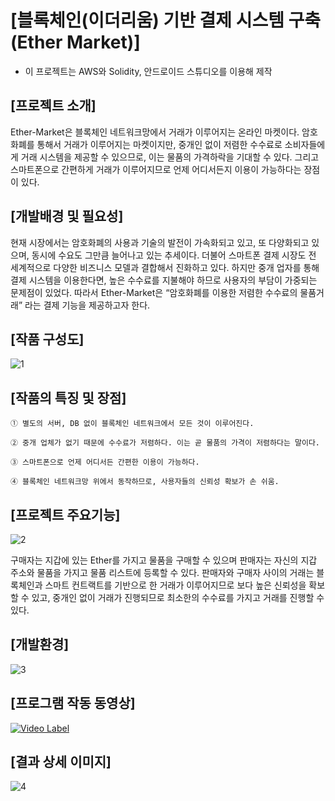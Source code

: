 # [블록체인(이더리움) 기반 결제 시스템 구축 (Ether Market)]

* 이 프로젝트는 AWS와 Solidity, 안드로이드 스튜디오를 이용해 제작

## [프로젝트 소개]

Ether-Market은 블록체인 네트워크망에서 거래가 이루어지는 온라인 마켓이다. 암호화폐를 통해서 거래가 이루어지는 마켓이지만, 중개인 없이 저렴한 수수료로 소비자들에게 거래 시스템을 제공할 수 있으므로, 이는 물품의 가격하락을 기대할 수 있다. 그리고 스마트폰으로 간편하게 거래가 이루어지므로 언제 어디서든지 이용이 가능하다는 장점이 있다.

## [개발배경 및 필요성]

현재 시장에서는 암호화폐의 사용과 기술의 발전이 가속화되고 있고, 또 다양화되고 있으며, 동시에 수요도 그만큼 늘어나고 있는 추세이다. 더불어 스마트폰 결제 시장도 전 세계적으로 다양한 비즈니스 모델과 결합해서 진화하고 있다. 하지만 중개 업자를 통해 결제 시스템을 이용한다면, 높은 수수료를 지불해야 하므로 사용자의 부담이 가중되는 문제점이 있었다. 따라서 Ether-Market은 “암호화폐를 이용한 저렴한 수수료의 물품거래” 라는 결제 기능을 제공하고자 한다.

## [작품 구성도]

![1](https://user-images.githubusercontent.com/48741014/76334764-e3d51d80-6336-11ea-863d-48c53200bd90.PNG)


## [작품의 특징 및 장점]

    ① 별도의 서버, DB 없이 블록체인 네트워크에서 모든 것이 이루어진다.

    ② 중개 업체가 없기 때문에 수수료가 저렴하다. 이는 곧 물품의 가격이 저렴하다는 말이다.

    ③ 스마트폰으로 언제 어디서든 간편한 이용이 가능하다. 

    ④ 블록체인 네트워크망 위에서 동작하므로, 사용자들의 신뢰성 확보가 손 쉬움.
    
## [프로젝트 주요기능]

![2](https://user-images.githubusercontent.com/48741014/76334889-1252f880-6337-11ea-9b18-1d129c8f886e.PNG)

구매자는 지갑에 있는 Ether를 가지고 물품을 구매할 수 있으며 판매자는 자신의 지갑 주소와 물품을 가지고 물품 리스트에 등록할 수 있다. 판매자와 구매자 사이의 거래는 블록체인과 스마트 컨트랙트를 기반으로 한 거래가 이루어지므로 보다 높은 신뢰성을 확보할 수 있고, 중개인 없이 거래가 진행되므로 최소한의 수수료를 가지고 거래를 진행할 수 있다.

## [개발환경]

![3](https://user-images.githubusercontent.com/48741014/76334949-27c82280-6337-11ea-8839-771c2d1977cc.PNG)

## [프로그램 작동 동영상]
[![Video Label](http://img.youtube.com/vi/L2cY9fkPaJU/0.jpg)](https://www.youtube.com/watch?v=L2cY9fkPaJU) 



## [결과 상세 이미지]

![4](https://user-images.githubusercontent.com/48741014/76335053-4f1eef80-6337-11ea-86b6-957866f30e83.PNG)


